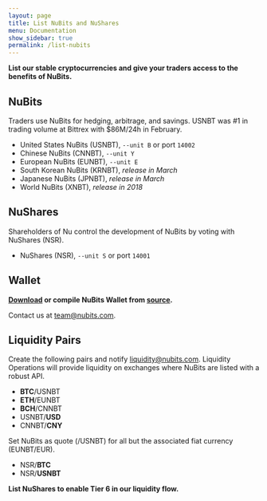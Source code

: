 ```yaml
---
layout: page
title: List NuBits and NuShares
menu: Documentation
show_sidebar: true
permalink: /list-nubits
---
```

**List our stable cryptocurrencies and give your traders access to the benefits of NuBits.**

## NuBits

Traders use NuBits for hedging, arbitrage, and savings. USNBT was #1 in trading volume at Bittrex with $86M/24h in February.

- United States NuBits (USNBT), `--unit B` or port `14002`
- Chinese NuBits (CNNBT), `--unit Y`
- European NuBits (EUNBT), `--unit E`
- South Korean NuBits (KRNBT), *release in March*
- Japanese NuBits (JPNBT), *release in March*
- World NuBits (XNBT), *release in 2018*

## NuShares 

Shareholders of Nu control the development of NuBits by voting with NuShares (NSR).

- NuShares (NSR), `--unit S` or port `14001`

## Wallet

**[Download](/wallet) or compile NuBits Wallet from [source](/source).**

Contact us at [team@nubits.com](mailto:team@nubits.com).

## Liquidity Pairs

Create the following pairs and notify [liquidity@nubits.com](mailto:liquidity@nubits.com). Liquidity Operations will provide liquidity on exchanges where NuBits are listed with a robust API.

- **BTC**/USNBT
- **ETH**/EUNBT
- **BCH**/CNNBT
- USNBT/**USD**
- CNNBT/**CNY**

Set NuBits as quote (/USNBT) for all but the associated fiat currency (EUNBT/EUR).

- NSR/**BTC**
- NSR/**USNBT**

**List NuShares to enable Tier 6 in our liquidity flow.**
